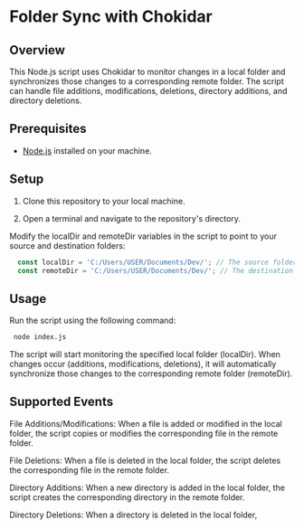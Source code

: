 # Folder Sync with Chokidar
## Overview

This Node.js script uses Chokidar to monitor changes in a local folder and synchronizes those changes to a corresponding remote folder. The script can handle file additions, modifications, deletions, directory additions, and directory deletions.

## Prerequisites

- [Node.js](https://nodejs.org/) installed on your machine.

## Setup

1. Clone this repository to your local machine.

2. Open a terminal and navigate to the repository's directory.


Modify the localDir and remoteDir variables in the script to point to your source and destination folders:
  ```js
    const localDir = 'C:/Users/USER/Documents/Dev/'; // The source folder
    const remoteDir = 'C:/Users/USER/Documents/Dev/'; // The destination folder (the one that will be synced)
  ```
 ## Usage
Run the script using the following command:

 ```bash
  node index.js
  ```

The script will start monitoring the specified local folder (localDir). When changes occur (additions, modifications, deletions), it will automatically synchronize those changes to the corresponding remote folder (remoteDir).

## Supported Events
File Additions/Modifications: When a file is added or modified in the local folder, the script copies or modifies the corresponding file in the remote folder.

File Deletions: When a file is deleted in the local folder, the script deletes the corresponding file in the remote folder.

Directory Additions: When a new directory is added in the local folder, the script creates the corresponding directory in the remote folder.

Directory Deletions: When a directory is deleted in the local folder,
